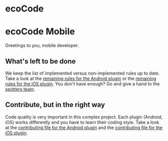 # ecoCode

# ecoCode Mobile

Greetings to you, mobile developer.

## What's left to be done

We keep the list of implemented versus non-implemented rules up to date. Take a look at the [remaining rules for the Android plugin](https://github.com/green-code-initiative/ecoCode-mobile/blob/main/android-plugin/RULES.md) or the [remaining rules for the iOS plugin](https://github.com/green-code-initiative/ecoCode-mobile/blob/main/ios-plugin/RULES.md). You don't have enough? Go and give a hand to the [spotters team](https://github.com/green-code-initiative/ecoCode-challenge/blob/main/spotters.md#ecocode-mobile).

## Contribute, but in the right way

Code quality is very important in this complex project. Each plugin (Android, iOS) works differently and you have to learn their coding style. Take a look at the [contributing file for the Android plugin](https://github.com/green-code-initiative/ecoCode-mobile/blob/main/ios-plugin/CONTRIBUTING.md) and the [contributing file for the iOS plugin](https://github.com/green-code-initiative/ecoCode-mobile/blob/main/android-plugin/CONTRIBUTING.md).
